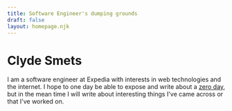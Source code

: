 ```yaml
---
title: Software Engineer's dumping grounds
draft: false
layout: homepage.njk
---
```

# Clyde Smets
I am a software engineer at Expedia with interests in web technologies and the
internet. I hope to one day be able to expose and write about a
[zero day](https://en.wikipedia.org/wiki/Zero-day_(computing)), but in
the mean time I will write about interesting things I've came across or that
I've worked on.
